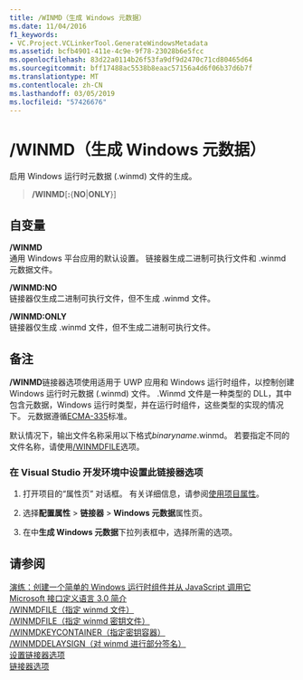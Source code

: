 ```yaml
---
title: /WINMD（生成 Windows 元数据）
ms.date: 11/04/2016
f1_keywords:
- VC.Project.VCLinkerTool.GenerateWindowsMetadata
ms.assetid: bcfb4901-411e-4c9e-9f78-23028b6e5fcc
ms.openlocfilehash: 83d22a0114b26f53fa9df9d2470c71cd80465d64
ms.sourcegitcommit: bff17488ac5538b8eaac57156a4d6f06b37d6b7f
ms.translationtype: MT
ms.contentlocale: zh-CN
ms.lasthandoff: 03/05/2019
ms.locfileid: "57426676"
---
```

# <a name="winmd-generate-windows-metadata"></a>/WINMD（生成 Windows 元数据）

启用 Windows 运行时元数据 (.winmd) 文件的生成。

> **/WINMD**\[**:**{**NO**\|**ONLY**}]

## <a name="arguments"></a>自变量

**/WINMD**<br/>
通用 Windows 平台应用的默认设置。 链接器生成二进制可执行文件和 .winmd 元数据文件。

**/WINMD:NO**<br/>
链接器仅生成二进制可执行文件，但不生成 .winmd 文件。

**/WINMD:ONLY**<br/>
链接器仅生成 .winmd 文件，但不生成二进制可执行文件。

## <a name="remarks"></a>备注

**/WINMD**链接器选项使用适用于 UWP 应用和 Windows 运行时组件，以控制创建 Windows 运行时元数据 (.winmd) 文件。 .Winmd 文件是一种类型的 DLL，其中包含元数据，Windows 运行时类型，并在运行时组件，这些类型的实现的情况下。 元数据遵循[ECMA-335](http://www.ecma-international.org/publications/standards/Ecma-335.htm)标准。

默认情况下，输出文件名称采用以下格式*binaryname*.winmd。 若要指定不同的文件名称，请使用[/WINMDFILE](../../build/reference/winmdfile-specify-winmd-file.md)选项。

### <a name="to-set-this-linker-option-in-the-visual-studio-development-environment"></a>在 Visual Studio 开发环境中设置此链接器选项

1. 打开项目的“属性页”  对话框。 有关详细信息，请参阅[使用项目属性](../../ide/working-with-project-properties.md)。

1. 选择**配置属性** > **链接器** > **Windows 元数据**属性页。

1. 在中**生成 Windows 元数据**下拉列表框中，选择所需的选项。

## <a name="see-also"></a>请参阅

[演练：创建一个简单的 Windows 运行时组件并从 JavaScript 调用它](/windows/uwp/winrt-components/walkthrough-creating-a-simple-windows-runtime-component-and-calling-it-from-javascript)<br/>
[Microsoft 接口定义语言 3.0 简介](/uwp/midl-3/intro)<br/>
[/WINMDFILE（指定 winmd 文件）](winmdfile-specify-winmd-file.md)<br/>
[/WINMDFILE（指定 winmd 密钥文件）](winmdkeyfile-specify-winmd-key-file.md)<br/>
[/WINMDKEYCONTAINER（指定密钥容器）](winmdkeycontainer-specify-key-container.md)<br/>
[/WINMDDELAYSIGN（对 winmd 进行部分签名）](winmddelaysign-partially-sign-a-winmd.md)<br/>
[设置链接器选项](../../build/reference/setting-linker-options.md)<br/>
[链接器选项](../../build/reference/linker-options.md)
